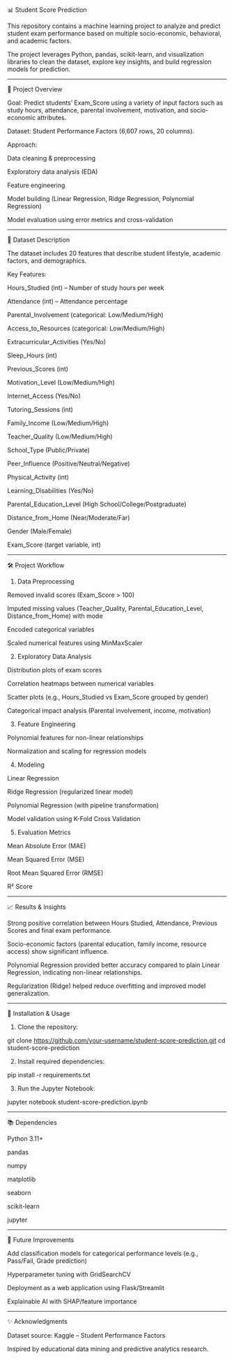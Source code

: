 

📊 Student Score Prediction

This repository contains a machine learning project to analyze and predict student exam performance based on multiple socio-economic, behavioral, and academic factors.

The project leverages Python, pandas, scikit-learn, and visualization libraries to clean the dataset, explore key insights, and build regression models for prediction.


---

📌 Project Overview

Goal: Predict students’ Exam_Score using a variety of input factors such as study hours, attendance, parental involvement, motivation, and socio-economic attributes.

Dataset: Student Performance Factors (6,607 rows, 20 columns).

Approach:

Data cleaning & preprocessing

Exploratory data analysis (EDA)

Feature engineering

Model building (Linear Regression, Ridge Regression, Polynomial Regression)

Model evaluation using error metrics and cross-validation




---

📂 Dataset Description

The dataset includes 20 features that describe student lifestyle, academic factors, and demographics.

Key Features:

Hours_Studied (int) – Number of study hours per week

Attendance (int) – Attendance percentage

Parental_Involvement (categorical: Low/Medium/High)

Access_to_Resources (categorical: Low/Medium/High)

Extracurricular_Activities (Yes/No)

Sleep_Hours (int)

Previous_Scores (int)

Motivation_Level (Low/Medium/High)

Internet_Access (Yes/No)

Tutoring_Sessions (int)

Family_Income (Low/Medium/High)

Teacher_Quality (Low/Medium/High)

School_Type (Public/Private)

Peer_Influence (Positive/Neutral/Negative)

Physical_Activity (int)

Learning_Disabilities (Yes/No)

Parental_Education_Level (High School/College/Postgraduate)

Distance_from_Home (Near/Moderate/Far)

Gender (Male/Female)

Exam_Score (target variable, int)



---

🛠 Project Workflow

1. Data Preprocessing

Removed invalid scores (Exam_Score > 100)

Imputed missing values (Teacher_Quality, Parental_Education_Level, Distance_from_Home) with mode

Encoded categorical variables

Scaled numerical features using MinMaxScaler


2. Exploratory Data Analysis

Distribution plots of exam scores

Correlation heatmaps between numerical variables

Scatter plots (e.g., Hours_Studied vs Exam_Score grouped by gender)

Categorical impact analysis (Parental involvement, income, motivation)


3. Feature Engineering

Polynomial features for non-linear relationships

Normalization and scaling for regression models


4. Modeling

Linear Regression

Ridge Regression (regularized linear model)

Polynomial Regression (with pipeline transformation)

Model validation using K-Fold Cross Validation


5. Evaluation Metrics

Mean Absolute Error (MAE)

Mean Squared Error (MSE)

Root Mean Squared Error (RMSE)

R² Score



---

📈 Results & Insights

Strong positive correlation between Hours Studied, Attendance, Previous Scores and final exam performance.

Socio-economic factors (parental education, family income, resource access) show significant influence.

Polynomial Regression provided better accuracy compared to plain Linear Regression, indicating non-linear relationships.

Regularization (Ridge) helped reduce overfitting and improved model generalization.



---

🚀 Installation & Usage

1. Clone the repository:

git clone https://github.com/your-username/student-score-prediction.git
cd student-score-prediction


2. Install required dependencies:

pip install -r requirements.txt


3. Run the Jupyter Notebook:

jupyter notebook student-score-prediction.ipynb




---

📚 Dependencies

Python 3.11+

pandas

numpy

matplotlib

seaborn

scikit-learn

jupyter



---

📌 Future Improvements

Add classification models for categorical performance levels (e.g., Pass/Fail, Grade prediction)

Hyperparameter tuning with GridSearchCV

Deployment as a web application using Flask/Streamlit

Explainable AI with SHAP/feature importance



---

✨ Acknowledgments

Dataset source: Kaggle – Student Performance Factors

Inspired by educational data mining and predictive analytics research.

